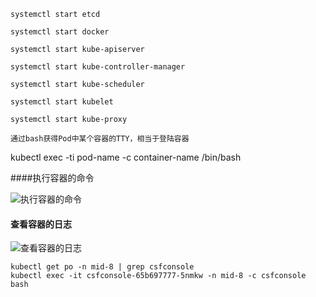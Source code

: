 ```
systemctl start etcd

systemctl start docker

systemctl start kube-apiserver

systemctl start kube-controller-manager

systemctl start kube-scheduler

systemctl start kubelet

systemctl start kube-proxy
```

`通过bash获得Pod中某个容器的TTY，相当于登陆容器`

kubectl exec -ti pod-name -c container-name /bin/bash

####执行容器的命令

![执行容器的命令](D:\workdir\config\pic\执行容器的命令.png)

#### 查看容器的日志

![查看容器的日志](D:\workdir\config\pic\查看容器的日志.png)

```
kubectl get po -n mid-8 | grep csfconsole
kubectl exec -it csfconsole-65b697777-5nmkw -n mid-8 -c csfconsole bash
```

